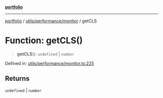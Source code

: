 [**portfolio**](../../../../README.md)

***

[portfolio](../../../../modules.md) / [utils/performance/monitor](../README.md) / getCLS

# Function: getCLS()

> **getCLS**(): `undefined` \| `number`

Defined in: [utils/performance/monitor.ts:225](https://github.com/tnorlund/Portfolio/blob/b901dc34f8c803c7c667d50484f51a07fe20ae8c/portfolio/utils/performance/monitor.ts#L225)

## Returns

`undefined` \| `number`
